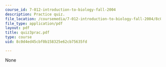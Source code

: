 ```yaml
---
course_id: 7-012-introduction-to-biology-fall-2004
description: Practice quiz.
file_location: /coursemedia/7-012-introduction-to-biology-fall-2004/8c0d4ed45cbf0b158325e62cb75635fd_quiz3prac.pdf
file_type: application/pdf
layout: pdf
title: quiz3prac.pdf
type: course
uid: 8c0d4ed45cbf0b158325e62cb75635fd

---
```

None